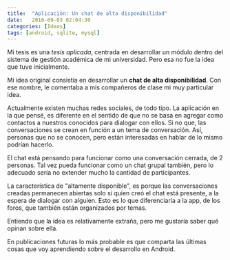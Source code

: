 ```yaml
---
title:  "Aplicación: Un chat de alta disponibilidad"
date:   2016-09-03 02:04:30
categories: [Ideas]
tags: [android, sqlite, mysql]
---
```

Mi tesis es una *tesis aplicada*, centrada en desarrollar un módulo dentro del sistema de gestión académica de mi universidad. Pero esa no fue la idea que tuve inicialmente.

Mi idea original consistía en desarrollar un **chat de alta disponibilidad**. Con ese nombre, le comentaba a mis compañeros de clase mi muy particular idea.

Actualmente existen muchas redes sociales, de todo tipo. La aplicación en la que pensé, es diferente en el sentido de que no se basa en agregar como contactos a nuestros conocidos para dialogar con ellos. Si no que, las conversaciones se crean en función a un tema de conversación. Así, personas que no se conocen, pero están interesadas en hablar de lo mismo podrían hacerlo.

El chat está pensando para funcionar como una conversación cerrada, de 2 personas. Tal vez pueda funcionar como un chat grupal también, pero lo adecuado sería no extender mucho la cantidad de participantes.

La característica de "altamente disponible", es porque las conversaciones creadas permanecen abiertas solo si quien creó el chat está presente, a la espera de dialogar con alguien. Esto es lo que diferenciaría a la app, de los foros, que también están organizados por temas.

Entiendo que la idea es relativamente extraña, pero me gustaría saber qué opinan sobre ella.

En publicaciones futuras lo más probable es que comparta las últimas cosas que voy aprendiendo sobre el desarrollo en Android.